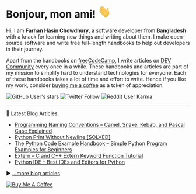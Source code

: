 # Bonjour, mon ami! <img src="./assets/wave.gif" width="35px" height="35px" alt="wave" />

Hi, I am **Farhan Hasin Chowdhury**, a software developer from **Bangladesh** with a knack for learning new things and writing about them. I make open-source software and write free full-length handbooks to help out developers in their journey.

Apart from the handbooks on [freeCodeCamp](https://www.freecodecamp.org/news/author/farhanhasin/), I write articles on [DEV Community](https://dev.to/fhsinchy/) every once in a while. These handbooks and articles are part of my mission to simplify hard to understand technologies for everyone. Each of these handbooks takes a lot of time and effort to write. Hence if you like my work, consider [buying me a coffee](https://www.buymeacoffee.com/farhanhasin) as a token of appreciation.

![GitHub User's stars](https://img.shields.io/github/stars/fhsinchy?label=github%20star%20gazers&style=for-the-badge) ![Twitter Follow](https://img.shields.io/twitter/follow/frhnhsin?label=my%20tiny%20twitter%20circle&style=for-the-badge) ![Reddit User Karma](https://img.shields.io/reddit/user-karma/combined/fhsinchy?label=i%27ve%20got%20some%20reddit%20karma&style=for-the-badge)

---

📘 Latest Blog Articles

<!-- BLOG-POST-LIST:START -->
- [Programming Naming Conventions – Camel, Snake, Kebab, and Pascal Case Explained](https://www.freecodecamp.org/news/programming-naming-conventions-explained/)
- [Python Print Without Newline [SOLVED]](https://www.freecodecamp.org/news/python-print-without-newline-solved/)
- [The Python Code Example Handbook – Simple Python Program Examples for Beginners](https://www.freecodecamp.org/news/python-code-examples-simple-python-program-example/)
- [Extern – C and C++ Extern Keyword Function Tutorial](https://www.freecodecamp.org/news/extern-keyword-function-tutorial/)
- [Python IDE – Best IDEs and Editors for Python](https://www.freecodecamp.org/news/python-ide-best-ides-and-editors-for-python/)
<!-- BLOG-POST-LIST:END -->

▶ [...more blog articles](https://www.freecodecamp.org/news/author/farhanhasin/)

<a href="https://www.buymeacoffee.com/farhanhasin" target="_blank"><img src="https://cdn.buymeacoffee.com/buttons/default-orange.png" alt="Buy Me A Coffee" height="50" width="auto"></a>
